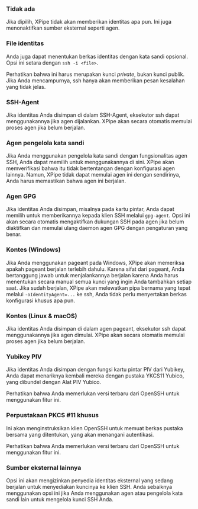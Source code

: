 ### Tidak ada

Jika dipilih, XPipe tidak akan memberikan identitas apa pun. Ini juga menonaktifkan sumber eksternal seperti agen.

### File identitas

Anda juga dapat menentukan berkas identitas dengan kata sandi opsional.
Opsi ini setara dengan `ssh -i <file>`.

Perhatikan bahwa ini harus merupakan kunci *private*, bukan kunci publik.
Jika Anda mencampurnya, ssh hanya akan memberikan pesan kesalahan yang tidak jelas.

### SSH-Agent

Jika identitas Anda disimpan di dalam SSH-Agent, eksekutor ssh dapat menggunakannya jika agen dijalankan.
XPipe akan secara otomatis memulai proses agen jika belum berjalan.

### Agen pengelola kata sandi

Jika Anda menggunakan pengelola kata sandi dengan fungsionalitas agen SSH, Anda dapat memilih untuk menggunakannya di sini. XPipe akan memverifikasi bahwa itu tidak bertentangan dengan konfigurasi agen lainnya. Namun, XPipe tidak dapat memulai agen ini dengan sendirinya, Anda harus memastikan bahwa agen ini berjalan.

### Agen GPG

Jika identitas Anda disimpan, misalnya pada kartu pintar, Anda dapat memilih untuk memberikannya kepada klien SSH melalui `gpg-agent`.
Opsi ini akan secara otomatis mengaktifkan dukungan SSH pada agen jika belum diaktifkan dan memulai ulang daemon agen GPG dengan pengaturan yang benar.

### Kontes (Windows)

Jika Anda menggunakan pageant pada Windows, XPipe akan memeriksa apakah pageant berjalan terlebih dahulu.
Karena sifat dari pageant, Anda bertanggung jawab untuk menjalankannya
berjalan karena Anda harus menentukan secara manual semua kunci yang ingin Anda tambahkan setiap saat.
Jika sudah berjalan, XPipe akan melewatkan pipa bernama yang tepat melalui
`-oIdentityAgent=...` ke ssh, Anda tidak perlu menyertakan berkas konfigurasi khusus apa pun.

### Kontes (Linux & macOS)

Jika identitas Anda disimpan di dalam agen pageant, eksekutor ssh dapat menggunakannya jika agen dimulai.
XPipe akan secara otomatis memulai proses agen jika belum berjalan.

### Yubikey PIV

Jika identitas Anda disimpan dengan fungsi kartu pintar PIV dari Yubikey, Anda dapat menariknya kembali
mereka dengan pustaka YKCS11 Yubico, yang dibundel dengan Alat PIV Yubico.

Perhatikan bahwa Anda memerlukan versi terbaru dari OpenSSH untuk menggunakan fitur ini.

### Perpustakaan PKCS #11 khusus

Ini akan menginstruksikan klien OpenSSH untuk memuat berkas pustaka bersama yang ditentukan, yang akan menangani autentikasi.

Perhatikan bahwa Anda memerlukan versi terbaru dari OpenSSH untuk menggunakan fitur ini.

### Sumber eksternal lainnya

Opsi ini akan mengizinkan penyedia identitas eksternal yang sedang berjalan untuk menyediakan kuncinya ke klien SSH. Anda sebaiknya menggunakan opsi ini jika Anda menggunakan agen atau pengelola kata sandi lain untuk mengelola kunci SSH Anda.
